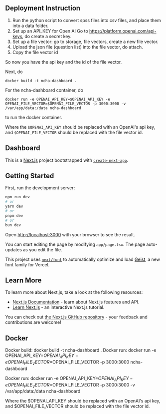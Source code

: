 ## Deployment Instruction

1. Run the python script to convert spss files into csv files, and place them into a data folder.
2. Set up an API_KEY for Open AI
Go to https://platform.openai.com/api-keys, do create a secret key. 
3. Set up a file vector: go to storage, file vectors, create a new file vector.
4. Upload the json file (question list) into the file vector, do attach.
5. Copy the file vector id

So now you have the api key and the id of the file vector.

Next, do 
```
docker build -t ncha-dashboard .
```

For the ncha-dashboard container, do
```
docker run -e OPENAI_API_KEY=$OPENAI_API_KEY -e OPENAI_FILE_VECTOR=$OPENAI_FILE_VECTOR -p 3000:3000 -v /var/app/data:/data ncha-dashboard
```
to run the docker container.

Where the `$OPENAI_API_KEY` should be replaced with an OpenAI's api key, and `$OPENAI_FILE_VECTOR` should be replaced with the file vector id.

## Dashboard

This is a [Next.js](https://nextjs.org) project bootstrapped with [`create-next-app`](https://nextjs.org/docs/app/api-reference/cli/create-next-app).

## Getting Started

First, run the development server:

```bash
npm run dev
# or
yarn dev
# or
pnpm dev
# or
bun dev
```

Open [http://localhost:3000](http://localhost:3000) with your browser to see the result.

You can start editing the page by modifying `app/page.tsx`. The page auto-updates as you edit the file.

This project uses [`next/font`](https://nextjs.org/docs/app/building-your-application/optimizing/fonts) to automatically optimize and load [Geist](https://vercel.com/font), a new font family for Vercel.

## Learn More

To learn more about Next.js, take a look at the following resources:

- [Next.js Documentation](https://nextjs.org/docs) - learn about Next.js features and API.
- [Learn Next.js](https://nextjs.org/learn) - an interactive Next.js tutorial.

You can check out [the Next.js GitHub repository](https://github.com/vercel/next.js) - your feedback and contributions are welcome!

## Docker
Docker build: docker build -t ncha-dashboard .
Docker run: docker run -e OPENAI_API_KEY=$OPENAI_API_KEY -e OPENAI_FILE_VECTOR=$OPENAI_FILE_VECTOR -p 3000:3000 ncha-dashboard

Docker run: docker run -e OPENAI_API_KEY=$OPENAI_API_KEY -e OPENAI_FILE_VECTOR=$OPENAI_FILE_VECTOR -p 3000:3000 -v /var/app/data:/data ncha-dashboard

Where the $OPENAI_API_KEY should be replaced with an OpenAI's api key, and $OPENAI_FILE_VECTOR should be replaced with the file vector id.
